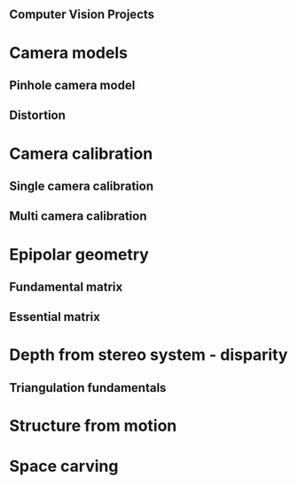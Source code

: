 ## Computer Vision Projects 

# Camera models  
## Pinhole camera model 
## Distortion 
  
# Camera calibration 
## Single camera calibration 
## Multi camera calibration 

# Epipolar geometry 
## Fundamental matrix 
## Essential matrix 

# Depth from stereo system - disparity  
## Triangulation fundamentals 

# Structure from motion 

# Space carving 
